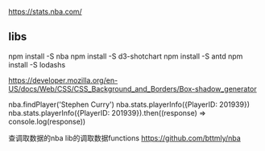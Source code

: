

https://stats.nba.com/



## libs
npm install -S nba
npm install -S d3-shotchart
npm install -S antd
npm install -S lodashs

https://developer.mozilla.org/en-US/docs/Web/CSS/CSS_Background_and_Borders/Box-shadow_generator



nba.findPlayer('Stephen Curry')
nba.stats.playerInfo({PlayerID: 201939})
nba.stats.playerInfo({PlayerID: 201939}).then((response) => console.log(response))


查调取数据的nba lib的调取数据functions
https://github.com/bttmly/nba